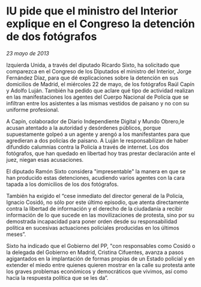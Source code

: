 # IU pide que el ministro del Interior explique en el Congreso la detención de dos fotógrafos

*23 mayo de 2013*

Izquierda Unida, a través del diputado Ricardo Sixto, ha solicitado que comparezca en el Congreso de los Diputados el ministro del Interior, Jorge Fernández Díaz, para que dé explicaciones sobre la detención en sus domicilios de Madrid, el miércoles 22 de mayo, de los fotógrafos Raúl Capín y Adolfo Luján. También ha pedido que aclare qué tipo de actividad realizan en las manifestaciones los agentes del Cuerpo Nacional de Policía que se infiltran entre los asistentes a las mismas vestidos de paisano y no con su uniforme profesional.

A Capín, colaborador de Diario Independiente Digital y Mundo Obrero,le acusan atentado a la autoridad y desórdenes públicos, porque supuestamente golpeó a un agente y arengó a los manifestantes para que agredieran a dos policías de paisano. A Luján le responsabilizan de haber difundido calumnias contra la Policía a través de internet. Los dos fotógrafos, que han quedado en libertad hoy tras prestar declaración ante el juez, niegan esas acusaciones.

El diputado Ramón Sixto considera "impresentable" la manera en que se han producido estas detenciones, acudiendo varios agentes con la cara tapada a los domicilios de los dos fotógrafos.

También ha exigido el “cese inmediato del director general de la Policía, Ignacio Cosidó, no sólo por este último episodio, que atenta directamente contra la libertad de información y el derecho de la ciudadanía a recibir información de lo que sucede en las movilizaciones de protesta, sino por su demostrada incapacidad para poner orden desde su responsabilidad política en sucesivas actuaciones policiales producidas en los últimos meses”.

Sixto ha indicado que el Gobierno del PP, "con responsables como Cosidó o la delegada del Gobierno en Madrid, Cristina Cifuentes, avanza a pasos agigantados en la implantación de formas propias de un Estado policial y en extender el miedo entre quienes quieren mostrar en la calle su protesta ante los graves problemas económicos y democráticos que vivimos, así como hacia la respuesta política que se les da”.
